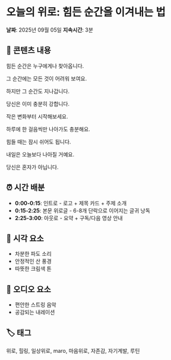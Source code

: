 # 오늘의 위로: 힘든 순간을 이겨내는 법

**날짜**: 2025년 09월 05일
**지속시간**: 3분

## 📝 콘텐츠 내용

힘든 순간은 누구에게나 찾아옵니다. 

그 순간에는 모든 것이 어려워 보여요. 

하지만 그 순간도 지나갑니다. 

당신은 이미 충분히 강합니다. 

작은 변화부터 시작해보세요. 

하루에 한 걸음씩만 나아가도 충분해요. 

힘들 때는 잠시 쉬어도 됩니다. 

내일은 오늘보다 나아질 거예요. 

당신은 혼자가 아닙니다.

## ⏰ 시간 배분

- **0:00-0:15**: 인트로 - 로고 + 제목 카드 + 주제 소개
- **0:15-2:25**: 본문 위로글 - 6-8개 단락으로 이어지는 글귀 낭독
- **2:25-3:00**: 아웃로 - 요약 + 구독/다음 영상 안내

## 🎨 시각 요소

- 차분한 파도 소리
- 안정적인 산 풍경
- 따뜻한 크림색 톤

## 🎵 오디오 요소

- 편안한 스트링 음악
- 공감되는 내레이션

## 🏷️ 태그

위로, 힐링, 일상위로, maro, 마음위로, 자존감, 자기계발, 루틴

